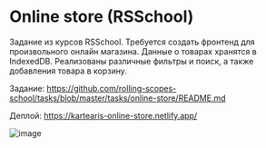 # Online store (RSSchool)

Задание из курсов RSSchool. Требуется создать фронтенд для произвольного онлайн магазина. Данные о товарах хранятся в IndexedDB. Реализованы различные фильтры и поиск, а также добавления товара в корзину.

Задание: https://github.com/rolling-scopes-school/tasks/blob/master/tasks/online-store/README.md

Деплой: https://kartearis-online-store.netlify.app/

![image](https://user-images.githubusercontent.com/32914913/188758256-f8e27272-83cd-4f82-9da0-bd95157405b5.png)

